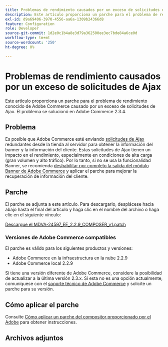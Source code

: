 ```yaml
---
title: Problemas de rendimiento causados por un exceso de solicitudes de Ajax
description: Este artículo proporciona un parche para el problema de rendimiento conocido de Adobe Commerce causado por un exceso de solicitudes de Ajax. El problema se solucionó en Adobe Commerce 2.3.4.
exl-id: d9a69406-3970-4556-aa6a-1309b24366d8
feature: Configuration
role: Developer
source-git-commit: 1d2e0c1b4a8e3d79a362500ee3ec7bde84a6ce0d
workflow-type: tm+mt
source-wordcount: '250'
ht-degree: 0%

---
```


# Problemas de rendimiento causados por un exceso de solicitudes de Ajax

Este artículo proporciona un parche para el problema de rendimiento conocido de Adobe Commerce causado por un exceso de solicitudes de Ajax. El problema se solucionó en Adobe Commerce 2.3.4.

## Problema

Es posible que Adobe Commerce esté enviando [solicitudes de Ajax](/help/troubleshooting/miscellaneous/high-throughput-ajax-requests-cause-poor-performance.md) redundantes desde la tienda al servidor para obtener la información del banner y la información del cliente. Estas solicitudes de Ajax tienen un impacto en el rendimiento, especialmente en condiciones de alta carga (gran volumen y alto tráfico). Por lo tanto, si no se usa la funcionalidad Banner, se recomienda [deshabilitar por completo la salida del módulo Banner de Adobe Commerce](/help/troubleshooting/miscellaneous/disable-magento-banner-output-to-improve-site-performance.md) y aplicar el parche para mejorar la recuperación de información del cliente.

## Parche

El parche se adjunta a este artículo. Para descargarlo, desplácese hacia abajo hasta el final del artículo y haga clic en el nombre del archivo o haga clic en el siguiente vínculo:

[Descargue el MDVA-24597\_EE\_2.2.9\_COMPOSER\_v1.patch](assets/MDVA-24597_EE_2.2.9_COMPOSER_v1.patch.zip)

### Versiones de Adobe Commerce compatibles

El parche es válido para los siguientes productos y versiones:

* Adobe Commerce en la infraestructura en la nube 2.2.9
* Adobe Commerce local 2.2.9

Si tiene una versión diferente de Adobe Commerce, considere la posibilidad de actualizar a la última versión 2.3.x. Si esta no es una opción actualmente, comuníquese con el [soporte técnico de Adobe Commerce](/help/help-center-guide/help-center/magento-help-center-user-guide.md#submit-ticket) y solicite un parche para su versión.

## Cómo aplicar el parche

Consulte [Cómo aplicar un parche del compositor proporcionado por el Adobe](/help/how-to/general/how-to-apply-a-composer-patch-provided-by-magento.md) para obtener instrucciones.

## Archivos adjuntos
